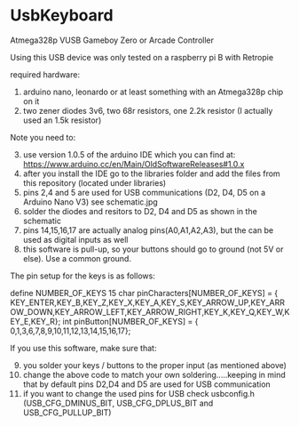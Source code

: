 # UsbKeyboard
Atmega328p VUSB Gameboy Zero or Arcade Controller

Using this USB device was only tested on a raspberry pi B with Retropie

required hardware:

1. arduino nano, leonardo or at least something with an Atmega328p chip on it
2. two zener diodes 3v6, two 68r resistors, one 2.2k resistor (I actually used an 1.5k resistor)

Note you need to:

3. use version 1.0.5 of the arduino IDE which you can find at: https://www.arduino.cc/en/Main/OldSoftwareReleases#1.0.x
4. after you install the IDE go to the libraries folder and add the files from this repository (located under libraries)
5. pins 2,4 and 5 are used for USB communications (D2, D4, D5 on a Arduino Nano V3) see schematic.jpg
6. solder the diodes and resitors to D2, D4 and D5 as shown in the schematic
7. pins 14,15,16,17 are actually analog pins(A0,A1,A2,A3), but the can be used as digital inputs as well
8. this software is pull-up, so your buttons should go to ground (not 5V or else). Use a common ground.

The pin setup for the keys is as follows:

define NUMBER_OF_KEYS 15
char pinCharacters[NUMBER_OF_KEYS] = {
  KEY_ENTER,KEY_B,KEY_Z,KEY_X,KEY_A,KEY_S,KEY_ARROW_UP,KEY_ARROW_DOWN,KEY_ARROW_LEFT,KEY_ARROW_RIGHT,KEY_K,KEY_Q,KEY_W,KEY_E,KEY_R};
int pinButton[NUMBER_OF_KEYS] = {
  0,1,3,6,7,8,9,10,11,12,13,14,15,16,17};
  
If you use this software, make sure that:

9. you solder your keys / buttons to the proper input (as mentioned above)
10. change the above code to match your own soldering.....keeping in mind that by default pins D2,D4 and D5 are used for USB communication
11. if you want to change the used pins for USB check usbconfig.h (USB_CFG_DMINUS_BIT, USB_CFG_DPLUS_BIT and USB_CFG_PULLUP_BIT)
